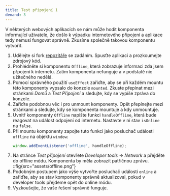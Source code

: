```yaml
---
title: Test připojení 1
demand: 3
---
```


V některých webových aplikacích se nám může hodit komponenta informující uživatele, že došlo k výpadku internetového připojení a aplikace tedy nemusí fungovat správně. Zkusíme společně takovou komponentu vytvořit. 

1. Udělejte si fork [repozitáře](https://github.com/Czechitas-podklady-WEB/test-pripojeni) se zadáním. Spusťte aplikaci a prozkoumejte zdrojový kód. 
1. Prohlédněte si komponentu `Offline`, která zobrazuje informaci zda jsem přpojeni k internetu. Zatím komponenta nefunguje a v podstatě nic užitečného nedělá.
1. Pomocí správného použití `useEffect` zařiďte, aby se při každém mountu této komponenty vypsalo do konzole `mounted`. Zkuste přepínat mezi stránkami _Domů_ a _Test Připojení_ a sledujte, kdy se vypíše zpráva do konzole. 
1. Zařiďte podobnou věc i pro unmount komponenty. Opět přepínejte mezi stránkami a sledujte, kdy se komponenta mountuje a kdy unmountuje. 
1. Uvnitř komponenty `Offline` napište funkci `handleOffline`, která bude reagovat na událost odpojení od internetu. Nastavte v ní stav `isOnline` na `false`. 
1. Při mountu komponenty zapojte tuto funkci jako posluchač události `offline` na objektu `window`:
   ```js
   window.addEventListener('offline', handleOffline);
   ```
1. Na stránce _Test připojení_ otevřete _Developer tools_ → _Network_ a přejděte do offline módu. Komponenta by měla zobrazit patřičnou zprávu.
   ::fig{src="assets/offline.png"}
1. Podobným postupem jako výše vytvořte posluchač události `online` a zařiďte, aby se stav komponenty správně aktualizoval, pokud v developer tools přejdeme opět do online módu.
1. Vyzkoušejte, že vaše řešení správně funguje.

